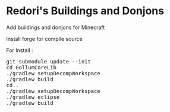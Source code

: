 Redori's Buildings and Donjons
============

Add buildings and donjons for Minecraft

Install forge for compile source

For Install :

<pre>
git submodule update --init
cd GollumCoreLib
./gradlew setupDecompWorkspace
./gradlew build
cd..
./gradlew setupDecompWorkspace
./gradlew eclipse
./gradlew build
<pre>